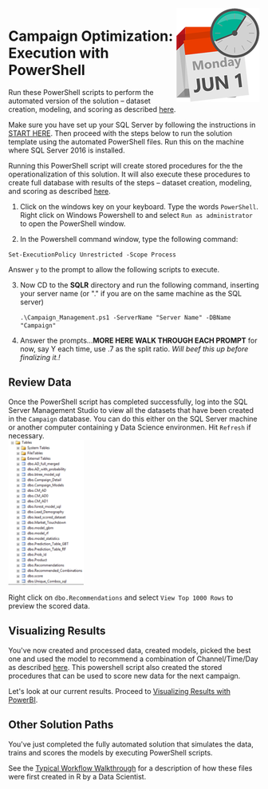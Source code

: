 <img src="../Images/management.png" align="right">
<h1>Campaign Optimization:
Execution with PowerShell</h1>


Run these PowerShell scripts to perform the automated version of the solution – dataset creation, modeling, and scoring as described  [here](../data-scientist.md).


Make sure you have set up your SQL Server by following the instructions in <a href="START_HERE.md">START HERE</a>.  Then proceed with the steps below to run the solution template using the automated PowerShell files. Run this on the machine where SQL Server 2016 is installed.


Running this PowerShell script will create stored procedures for the the operationalization of this solution.  It will also execute these procedures to create full database with results of the steps  – dataset creation, modeling, and scoring as described  [here](../data-scientist.md).


1.	Click on the windows key on your keyboard. Type the words `PowerShell`.  Right click on Windows Powershell to and select `Run as administrator` to open the PowerShell window.


2.	In the Powershell command window, type the following command:
 ```
 Set-ExecutionPolicy Unrestricted -Scope Process
 ```
Answer `y` to the prompt to allow the following scripts to execute.

3.  Now CD to the **SQLR** directory and run the following command, inserting your server name (or "." if you are on the same machine as the SQL server)
    ```
    .\Campaign_Management.ps1 -ServerName "Server Name" -DBName "Campaign"
    ```
4.  Answer the prompts...**MORE HERE WALK THROUGH EACH PROMPT**  for now, say Y each time, use .7 as the split ratio.  *Will beef this up before finalizing it.!*


## Review Data

Once the PowerShell script has completed successfully, log into the SQL Server Management Studio to view all the datasets that have been created in the `Campaign` database.  You can do this either on the SQL Server machine or another computer containing y Data Science environmen.
Hit `Refresh` if necessary.
<br/>
<img src="../Images/alltables.png" width="30%">

Right click on `dbo.Recommendations` and select `View Top 1000 Rows` to preview the scored data.

## Visualizing Results 
You've now  created and processed data, created models, picked the best one and used the model to recommend a combination of Channel/Time/Day as described  [here](../data-scientist.md). This powershell script also created the stored procedures that can be used to score new data for the next campaign.  

Let's look at our current results. Proceed to <a href="Visualize_Results.md">Visualizing Results with PowerBI</a>.

## Other Solution Paths

You've just completed the fully automated solution that simulates the data, trains and scores the models by executing PowerShell scripts.  

See the [Typical Workflow Walkthrough](Typical_Workflow.md) for a description of how these files were first created in R by a Data Scientist.